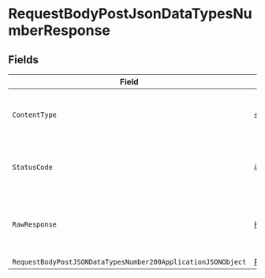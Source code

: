 # RequestBodyPostJsonDataTypesNumberResponse


## Fields

| Field                                                                                                                                   | Type                                                                                                                                    | Required                                                                                                                                | Description                                                                                                                             |
| --------------------------------------------------------------------------------------------------------------------------------------- | --------------------------------------------------------------------------------------------------------------------------------------- | --------------------------------------------------------------------------------------------------------------------------------------- | --------------------------------------------------------------------------------------------------------------------------------------- |
| `ContentType`                                                                                                                           | *string*                                                                                                                                | :heavy_check_mark:                                                                                                                      | HTTP response content type for this operation                                                                                           |
| `StatusCode`                                                                                                                            | *int*                                                                                                                                   | :heavy_check_mark:                                                                                                                      | HTTP response status code for this operation                                                                                            |
| `RawResponse`                                                                                                                           | [HttpResponseMessage](https://learn.microsoft.com/en-us/dotnet/api/system.net.http.httpresponsemessage?view=net-5.0)                    | :heavy_minus_sign:                                                                                                                      | Raw HTTP response; suitable for custom response parsing                                                                                 |
| `RequestBodyPostJSONDataTypesNumber200ApplicationJSONObject`                                                                            | [RequestBodyPostJSONDataTypesNumber200ApplicationJSON](../../models/operations/RequestBodyPostJSONDataTypesNumber200ApplicationJSON.md) | :heavy_minus_sign:                                                                                                                      | OK                                                                                                                                      |